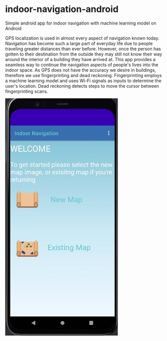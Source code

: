 # indoor-navigation-android
Simple android app for indoor navigation with machine learning model on Android

GPS localization is used in almost every aspect of navigation known today. Navigation has become such a large part of everyday life due to people traveling greater distances than ever before. However, once the person has gotten to their destination from the outside they may still not know their way around the interior of a building they have arrived at. This app provides a seamless way to continue the navigation aspects of people's lives into the indoor space. As GPS does not have the accuracy we desire in buildings, therefore we use fingerprinting and dead reckoning. Fingerprinting employs a machine learning model and uses Wi-Fi signals as inputs to determine the user's location. Dead reckoning detects steps to move the cursor between fingerprinting scans. 

![Android app](https://github.com/EPIC-CSU/indoor-navigation-android/blob/main/indoor-nav.jpg)
